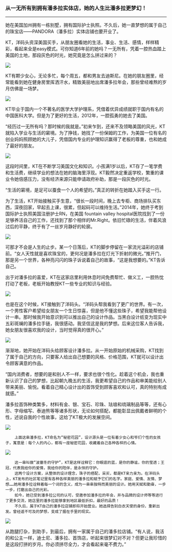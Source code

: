 ### 从一无所有到拥有潘多拉实体店，她的人生比潘多拉更梦幻！
---


她在美国加州拥有一栋别墅，拥有国际护士执照。不久后，她一直梦想的属于自己的珠宝店——PANDORA（潘多拉）实体店铺也要开业了。

KT，洋码头资深美国买手，从朋友圈看她的生活，事业、生活、感情，样样精彩，看起来全是easy模式。可你知道6年前的她吗？一无所有，凭着一腔热血踏上美国的土地，那段灰色的时光，她究竟是怎么拼过来的？

![](/recruitment/images/story_buyer6_1.jpg)

KT有颗少女心，无论多忙，每个周五，都和男友去迪斯尼。在她的朋友圈里，经常能看到她在健身房里挥洒汗水，精致美丽地出席潘多拉年会，那些曾经难熬的岁月仿佛是一场梦。

![](/recruitment/images/story_buyer6_2.jpg)

KT毕业于国内一个不著名的医学大学护理系，凭借着优异成绩就职于国内有名的中国医科大学。但是为了更好的生活，2012年，一腔孤勇的她去了美国。

“经历过一无所有吗？那时候的我就是。”初来乍到，还来不及领略美国的风光，KT就陷入学业与生活的窘境。为了挣钱，她找了一份保姆的工作，为美国一位有名的创业妈妈照顾她的大儿子，凭借国内专业的护理知识赢得了老板的尊重，也和她成了最好的朋友。

![](/recruitment/images/story_buyer6_3.jpg)


这段时间里，KT在不断学习美国文化和知识。小孩满1岁以后，KT存了一笔学费和生活费，继续学业的想法在她的脑海里浮现。KT毅然决定重返学校，繁重的课业令她倍感压力，没有经济来源只能申请政府补助，那是一段灰色的时光。
  
“生活的窘境，是足可以蚕食一个人的希望的。”真正的转折在她踏入买手这一行。

为了生活，KT开始接触买手生意，“很长一段时间，晚上去专柜、商场排队买东西，深夜回家，早起去上课，很累，但起码可以维持生活。”2014年，她终于考到国际护士执照美国注册护士RN，在美国 fountain valley hospital医院找到了一份足够养活自己的工作，还找到了那个相伴的Mr.Right。依旧忙碌的生活，伴着风浪过后的平静，终于有了一丝岁月静好的轮廓。

![](/recruitment/images/story_buyer6_4.jpg)


可那才不会是人生的止步。某一个日落后，KT的脚步停留在一家流光溢彩的店铺前。“女人天性就是喜欢珠宝的，更何况是潘多拉在灯光下折射的微光。”推开门，那是另一个世界，各种亮闪闪的珠子诉说着自己的故事，“这是我想要的。”KT告诉自己。

出于对潘多拉的喜爱，KT在这家店里利用休息时间免费帮忙、做义工，一腔热忱打动了老板，老板开始教授KT一些专业的知识与经验。

![](/recruitment/images/story_buyer6_5.jpg)


也是在这个时候，KT接触到了洋码头。“洋码头帮我看到了更广的世界。有一次，一个男性客户希望给女朋友一个生日惊喜，但是他不懂这些珠子，希望我能帮他设计一串。那时候我开始意识到可以推出自己的设计作品。当黑白设计纸变为现实中五彩斑斓的潘多拉手链，我很感动。我坚信这是我的梦想。后来这位客人告诉我，她女朋友很喜欢我的设计，当时觉得真的很开心。”

![](/recruitment/images/story_buyer6_6.jpg)


渐渐地，她开始在洋码头给顾客设计潘多拉。从一开始原始的机械采购，KT找到了属于自己的方向，只要客人给出自己想要的风格、价格范围，KT就可以设计出令顾客满意的作品。

“国内消费者，想要的是和别人不一样，要求也很个性化。趁着这个机会，我也重新认识了自己的梦想，比起朝九晚五的生活，我更希望自己的作品和审美能给别人带来美丽、愉悦。看着自己精心设计出的首饰受到顾客喜欢和认可，真的特别有成就感。”

 潘多拉首饰种类繁多，材料有金、银、宝石、珍珠、珐琅和琉璃制品等等，还有心形、字母缩写、泰迪熊等等诸多形状，无论如何搭配，都能彰显出佩戴者鲜明的个性，述说自我的个性故事，这给了KT极大的发展空间。

![](/recruitment/images/story_buyer6_7.jpg)

        上面这串潘多拉，KT命名为“秘密花园”，设计源头是一位有着少女心和爷们个性的女孩子，寓意是：每个人的内心，都有一座秘密花园，收藏着自己各种各样的心情。

![](/recruitment/images/story_buyer6_9.jpg)

        这一串叫做“波塞冬的守护”，KT是这样诠释它：你眼底的蓝，是你的静谧，你的莹透；王冠，代表我给你的爱情，我给你的陪伴，是永恒的守护。
        这两个设计方案，从整体的设计理念，珠子的搭配，采买，都是KT亲力亲为。在洋码头上，KT发布的社区笔记里有各种各样美丽的潘多拉和赋予它们的名字。家庭、爱情、友情、梦想……她用潘多拉诠释着每一个词的含义，成为一串串独特而美丽的设计。她用天赋和勤奋，一步一步，打磨出自己的光彩。
        如今，她已受到潘多拉公司的认可，受邀参加潘多拉的年会，并与品牌的设计师等等进行了更多交流，她店里的潘多拉能够拿到地区最低折扣，最好的品质！
        不久后，属于KT自己的潘多拉店铺即将开始营业。她选择告别白衣天使的身份，重新出发。曾经遥不可及的梦想，变成了握在手里的现实。
![](/recruitment/images/story_buyer6_10.jpg)



从跑腿打杂，到助手，到最后，拥有一家属于自己的潘多拉店铺。“有人说，我活的和公主一样，迪士尼、潘多拉、首饰店，听起来很梦幻对不对？但更让我珍惜的是这段打拼的岁月。你必须拼尽全力，才会看起来毫不费力。”
